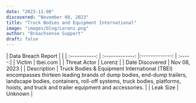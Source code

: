 ```yaml
---
date: "2023-11-08"
discovered: "November 08, 2023"
title: "Truck Bodies and Equipment International"
image: "images/blog/Lorenz.png"
author: "Breachsense Support"
draft: false
---
```


| Data Breach Report           |              | 
| :-----------: | :-------------:     |:-------------:    | :-----:|
| Victim      | tbei.com      | 
| Threat Actor      | Lorenz      | 
| Date Discovered      | Nov 08, 2023      | 
| Description      | Truck Bodies & Equipment International (TBEI) encompasses thirteen leading brands of dump bodies, end-dump trailers, landscape bodies, containers, roll-off systems, truck bodies, platforms, hoists, and truck and trailer equipment and accessories.      | 
| Leak Size      | Unknown      | 

